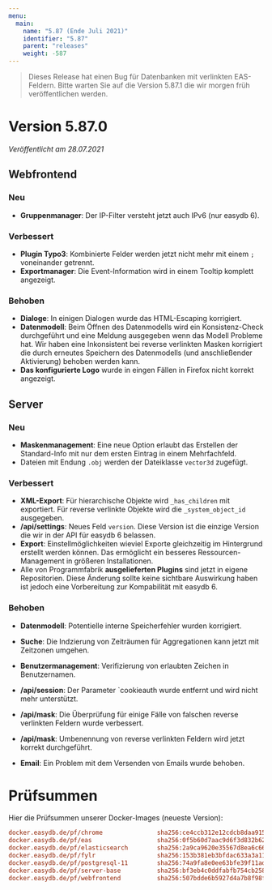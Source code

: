 ```yaml
---
menu:
  main:
    name: "5.87 (Ende Juli 2021)"
    identifier: "5.87"
    parent: "releases"
    weight: -587
---
```


> Dieses Release hat einen Bug für Datenbanken mit verlinkten EAS-Feldern. Bitte warten Sie auf die Version 5.87.1 die wir morgen früh veröffentlichen werden.

# Version 5.87.0

*Veröffentlicht am 28.07.2021*

## Webfrontend

### Neu

* **Gruppenmanager**: Der IP-Filter versteht jetzt auch IPv6 (nur easydb 6).

### Verbessert

* **Plugin Typo3**: Kombinierte Felder werden jetzt nicht mehr mit einem `;` voneinander getrennt.
* **Exportmanager**: Die Event-Information wird in einem Tooltip komplett angezeigt.

### Behoben

* **Dialoge**: In einigen Dialogen wurde das HTML-Escaping korrigiert.
* **Datenmodell**: Beim Öffnen des Datenmodells wird ein Konsistenz-Check durchgeführt und eine Meldung ausgegeben wenn das Modell Probleme hat. Wir haben eine Inkonsistent bei reverse verlinkten Masken korrigiert die durch erneutes Speichern des Datenmodells (und anschließender Aktivierung) behoben werden kann. 
* **Das konfigurierte Logo** wurde in eingen Fällen in Firefox nicht korrekt angezeigt.

## Server

### Neu

* **Maskenmanagement**: Eine neue Option erlaubt das Erstellen der Standard-Info mit nur dem ersten Eintrag in einem Mehrfachfeld.
* Dateien mit Endung `.obj` werden der Dateiklasse `vector3d` zugefügt.

### Verbessert

* **XML-Export**: Für hierarchische Objekte wird `_has_children` mit exportiert. Für reverse verlinkte Objekte wird die `_system_object_id` ausgegeben.
* **/api/settings**: Neues Feld `version`. Diese Version ist die einzige Version die wir in der API für easydb 6 belassen.
* **Export**: Einstellmöglichkeiten wieviel Exporte gleichzeitig im Hintergrund erstellt werden können. Das ermöglicht ein besseres Ressourcen-Management in größeren Installationen.
* Alle von Programmfabrik **ausgelieferten Plugins** sind jetzt in eigene Repositorien. Diese Änderung sollte keine sichtbare Auswirkung haben ist jedoch eine Vorbereitung zur Kompabilität mit easydb 6. 

### Behoben

* **Datenmodell**: Potentielle interne Speicherfehler wurden korrigiert.

* **Suche**: Die Indzierung von Zeiträumen für Aggregationen kann jetzt mit Zeitzonen umgehen.

* **Benutzermanagement**: Verifizierung von erlaubten Zeichen in Benutzernamen.

* **/api/session**: Der Parameter `cookieauth wurde entfernt und wird nicht mehr unterstützt.

* **/api/mask**: Die Überprüfung für einige Fälle von falschen reverse verlinkten Feldern wurde verbessert.

* **/api/mask**: Umbenennung von reverse verlinkten Feldern wird jetzt korrekt durchgeführt.

* **Email**: Ein Problem mit dem Versenden von Emails wurde behoben.

  

# Prüfsummen

Hier die Prüfsummen unserer Docker-Images (neueste Version): 

```ini
docker.easydb.de/pf/chrome               sha256:ce4ccb312e12cdcb8daa9151e80081738b2612b1c109ecdcb39519e3f367c6ec
docker.easydb.de/pf/eas                  sha256:0f5b60d7aac9d6f3d832b62e2f02bdf2dda0519528ded041308ab29cbb3ee4b1
docker.easydb.de/pf/elasticsearch        sha256:2a9ca9620e35567d8ea6c666055e4377ca556d16b0a619f2198d9cc9fe9bc526
docker.easydb.de/pf/fylr                 sha256:153b381eb3bfdac633a3a119a69a3fc9f16806de0aa83c95e9d2e149fb19d665
docker.easydb.de/pf/postgresql-11        sha256:74a9fa8e0ee63bfe39f11adabbeaa141921fd2443e5735f85b73e249acf4e566
docker.easydb.de/pf/server-base          sha256:bf3eb4c0ddfabfb754cb2581f5b57fb4ddfe115dfd8de14253ae9b3556186c7a
docker.easydb.de/pf/webfrontend          sha256:507bdde6b5927d4a7b8f98f79fe3ffa6bcd21049d5e8135e3250af8a70a95f0a
```

